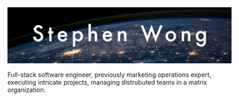 <img src="git_hero.jpg">

Full-stack software engineer, previously marketing operations expert, executing intricate projects, managing distrubuted teams in a matrix organization.
